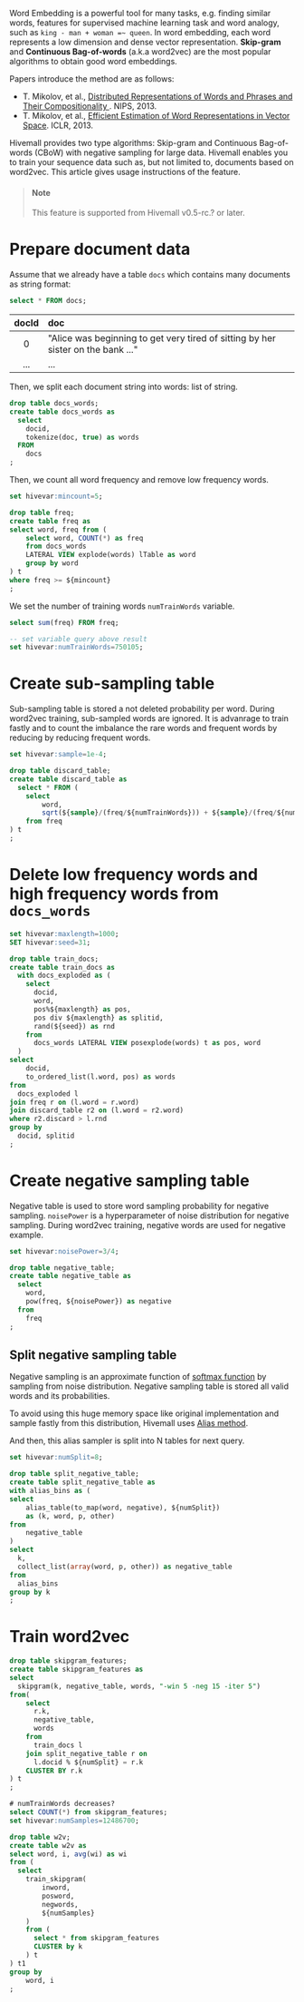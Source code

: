 <!--
  Licensed to the Apache Software Foundation (ASF) under one
  or more contributor license agreements.  See the NOTICE file
  distributed with this work for additional information
  regarding copyright ownership.  The ASF licenses this file
  to you under the Apache License, Version 2.0 (the
  "License"); you may not use this file except in compliance
  with the License.  You may obtain a copy of the License at

    http://www.apache.org/licenses/LICENSE-2.0

  Unless required by applicable law or agreed to in writing,
  software distributed under the License is distributed on an
  "AS IS" BASIS, WITHOUT WARRANTIES OR CONDITIONS OF ANY
  KIND, either express or implied.  See the License for the
  specific language governing permissions and limitations
  under the License.
-->
Word Embedding is a powerful tool for many tasks,
e.g. finding similar words,
features for supervised machine learning task and word analogy,
such as `king - man + woman =~ queen`.
In word embedding,
each word represents a low dimension and dense vector representation.
**Skip-gram** and **Continuous Bag-of-words** (a.k.a word2vec) are the most popular algorithms to obtain good word embeddings.

Papers introduce the method are as follows:

- T. Mikolov, et al., [Distributed Representations of Words and Phrases and Their Compositionality
](http://papers.nips.cc/paper/5021-distributed-representations-of-words-and-phrases-and-their-compositionality.pdf). NIPS, 2013.
- T. Mikolov, et al., [Efficient Estimation of Word Representations in Vector Space](https://arxiv.org/abs/1301.3781). ICLR, 2013.

Hivemall provides two type algorithms: Skip-gram and Continuous Bag-of-words (CBoW) with negative sampling for large data.
Hivemall enables you to train your sequence data such as,
but not limited to, documents based on word2vec.
This article gives usage instructions of the feature.

<!-- toc -->

> #### Note
> This feature is supported from Hivemall v0.5-rc.? or later.

# Prepare document data

Assume that we already have a table `docs` which contains many documents as string format:

```sql
select * FROM docs;
```

| docId | doc |
|:----: |:----|
|   0   | "Alice was beginning to get very tired of sitting by her sister on the bank ..." |
|  ...  | ... |

Then, we split each document string into words: list of string.

```sql
drop table docs_words;
create table docs_words as
  select
    docid,
    tokenize(doc, true) as words
  FROM
    docs
;
```

Then, we count all word frequency and remove low frequency words.

```sql
set hivevar:mincount=5;

drop table freq;
create table freq as
select word, freq from (
    select word, COUNT(*) as freq
    from docs_words
    LATERAL VIEW explode(words) lTable as word
    group by word
) t
where freq >= ${mincount}
;
```

We set the number of training words `numTrainWords` variable.

```sql
select sum(freq) FROM freq;

-- set variable query above result
set hivevar:numTrainWords=750105;
```

# Create sub-sampling table

Sub-sampling table is stored a not deleted probability per word.
During word2vec training,
sub-sampled words are ignored.
It is advanrage to train fastly and to count the imbalance the rare words and frequent words by reducing by reducing frequent words.

```sql
set hivevar:sample=1e-4;

drop table discard_table;
create table discard_table as
  select * FROM (
    select
        word,
        sqrt(${sample}/(freq/${numTrainWords})) + ${sample}/(freq/${numTrainWords}) as discard
    from freq
) t
;
```

# Delete low frequency words and high frequency words from `docs_words`

```sql
set hivevar:maxlength=1000;
SET hivevar:seed=31;

drop table train_docs;
create table train_docs as
  with docs_exploded as (
    select
      docid,
      word,
      pos%${maxlength} as pos,
      pos div ${maxlength} as splitid,
      rand(${seed}) as rnd
    from
      docs_words LATERAL VIEW posexplode(words) t as pos, word
  )
select
    docid,
    to_ordered_list(l.word, pos) as words
from
  docs_exploded l
join freq r on (l.word = r.word)
join discard_table r2 on (l.word = r2.word)
where r2.discard > l.rnd
group by
  docid, splitid
;
```

# Create negative sampling table

Negative table is used to store word sampling probability for negative sampling.
`noisePower` is a hyperparameter of noise distribution for negative sampling.
During word2vec training, negative words are used for negative example.

```sql
set hivevar:noisePower=3/4;

drop table negative_table;
create table negative_table as
  select
    word,
    pow(freq, ${noisePower}) as negative
  from
    freq
;
```

## Split negative sampling table

Negative sampling is an approximate function of [softmax function](https://en.wikipedia.org/wiki/Softmax_function) by sampling from noise distribution.
Negative sampling table is stored all valid words and its probabilities.

To avoid using this huge memory space like original implementation and sample fastly from this distribution,
Hivemall uses [Alias method](https://en.wikipedia.org/wiki/Alias_method).

And then, this alias sampler is split into N tables for next query.

```sql
set hivevar:numSplit=8;

drop table split_negative_table;
create table split_negative_table as
with alias_bins as (
select
    alias_table(to_map(word, negative), ${numSplit})
    as (k, word, p, other)
from
    negative_table
)
select
  k,
  collect_list(array(word, p, other)) as negative_table
from
  alias_bins
group by k
;
```

# Train word2vec

```sql
drop table skipgram_features;
create table skipgram_features as 
select 
  skipgram(k, negative_table, words, "-win 5 -neg 15 -iter 5")
from(
    select
      r.k,
      negative_table,
      words
    from 
      train_docs l      
    join split_negative_table r on
      l.docid % ${numSplit} = r.k
    CLUSTER BY r.k
) t
;
```

```sql
# numTrainWords decreases?
select COUNT(*) from skipgram_features;
set hivevar:numSamples=12486700;

drop table w2v;
create table w2v as 
select word, i, avg(wi) as wi
from (
  select
    train_skipgram(
        inword,
        posword,
        negwords,
        ${numSamples}
    )
    from (
      select * from skipgram_features
      CLUSTER by k
    ) t
) t1
group by
    word, i
;
```
